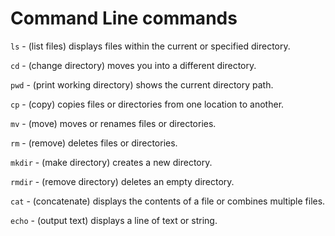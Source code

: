 # Command Line commands 

`ls` - (list files) displays files within the current or specified directory.

`cd` - (change directory) moves you into a different directory.

`pwd` - (print working directory) shows the current directory path.

`cp` - (copy) copies files or directories from one location to another.

`mv` - (move) moves or renames files or directories.

`rm` - (remove) deletes files or directories.

`mkdir` - (make directory) creates a new directory.

`rmdir` - (remove directory) deletes an empty directory.

`cat` - (concatenate) displays the contents of a file or combines multiple files.

`echo` - (output text) displays a line of text or string.